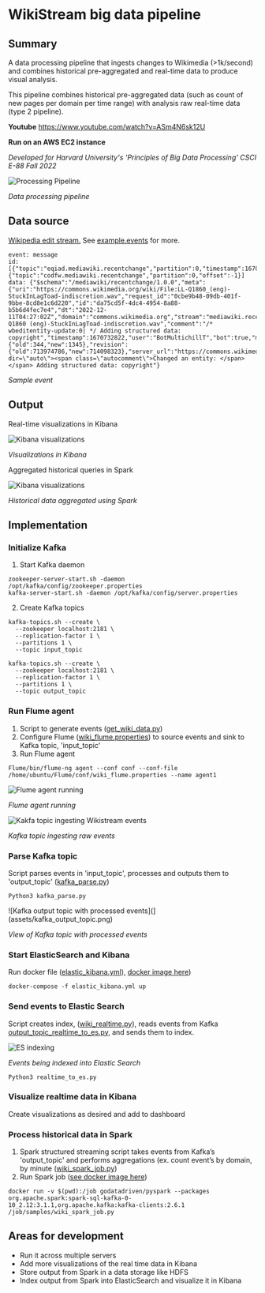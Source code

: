 # WikiStream big data pipeline

## Summary
A data processing pipeline that ingests changes to Wikimedia (>1k/second) and combines historical pre-aggregated and real-time data to produce visual analysis.

This pipeline combines historical pre-aggregated data (such as count of new pages per domain per time range) with analysis raw real-time data (type 2 pipeline).

**Youtube**
https://www.youtube.com/watch?v=ASm4N6sk12U


**Run on an AWS EC2 instance**

_Developed for Harvard University's 'Principles of Big Data Processing' CSCI E-88 Fall 2022_

![Processing Pipeline](assets/pipeline.png)

*Data processing pipeline*

## Data source
[Wikipedia edit stream.](https://wikitech.wikimedia.org/wiki/Event_Platform/EventStreams) See [example.events](example.events) for more.

```
event: message
id: [{"topic":"eqiad.mediawiki.recentchange","partition":0,"timestamp":1670732822001},{"topic":"codfw.mediawiki.recentchange","partition":0,"offset":-1}]
data: {"$schema":"/mediawiki/recentchange/1.0.0","meta":{"uri":"https://commons.wikimedia.org/wiki/File:LL-Q1860_(eng)-StuckInLagToad-indiscretion.wav","request_id":"0cbe9b48-09db-401f-9bbe-8cd8e1c6d220","id":"da75cd5f-4dc4-4954-8a88-b5b6d4fec7e4","dt":"2022-12-11T04:27:02Z","domain":"commons.wikimedia.org","stream":"mediawiki.recentchange","topic":"eqiad.mediawiki.recentchange","partition":0,"offset":4369496612},"id":2071131497,"type":"edit","namespace":6,"title":"File:LL-Q1860 (eng)-StuckInLagToad-indiscretion.wav","comment":"/* wbeditentity-update:0| */ Adding structured data: copyright","timestamp":1670732822,"user":"BotMultichillT","bot":true,"minor":false,"patrolled":true,"length":{"old":344,"new":1345},"revision":{"old":713974786,"new":714098323},"server_url":"https://commons.wikimedia.org","server_name":"commons.wikimedia.org","server_script_path":"/w","wiki":"commonswiki","parsedcomment":"‎<span dir=\"auto\"><span class=\"autocomment\">Changed an entity: </span></span> Adding structured data: copyright"}
```
*Sample event*
## Output
Real-time visualizations in Kibana

![Kibana visualizations](assets/kibana_visualizations.png)

*Visualizations in Kibana*

Aggregated historical queries in Spark

![Kibana visualizations](assets/spark_aggregations.png)

*Historical data aggregated using Spark*
## Implementation
### Initialize Kafka

1. Start Kafka daemon

```
zookeeper-server-start.sh -daemon /opt/kafka/config/zookeeper.properties
kafka-server-start.sh -daemon /opt/kafka/config/server.properties
```

2. Create Kafka topics

```
kafka-topics.sh --create \
  --zookeeper localhost:2181 \
  --replication-factor 1 \
  --partitions 1 \
  --topic input_topic

kafka-topics.sh --create \
  --zookeeper localhost:2181 \
  --replication-factor 1 \
  --partitions 1 \
  --topic output_topic
```
### Run Flume agent

1. Script to generate events ([get_wiki_data.py](get_wiki_data.py))
2. Configure Flume ([wiki_flume.properties](wiki_flume.properties)) to source events and sink to Kafka topic, 'input_topic' 
3. Run Flume agent

```
Flume/bin/flume-ng agent --conf conf --conf-file /home/ubuntu/Flume/conf/wiki_flume.properties --name agent1
```

![Flume agent running](assets/flume_agent.png)

*Flume agent running*

![Kakfa topic ingesting Wikistream events](assets/kafka_input_topic.png)

*Kafka topic ingesting raw events*


### Parse Kafka topic

Script parses events in 'input_topic', processes and outputs them to 'output_topic' ([kafka_parse.py](kafka_parse.py))

```
Python3 kafka_parse.py
```

![Kafka output topic with processed events](](assets/kafka_output_topic.png)

*View of Kafka topic with processed events*

### Start ElasticSearch and Kibana

Run docker file ([elastic_kibana.yml](elastic_kibana.yml)), [docker image here](https://hub.docker.com/r/nshou/elasticsearch-kibana/))

```
docker-compose -f elastic_kibana.yml up 
```
### Send events to Elastic Search
Script creates index, ([wiki\_realtime.py](wiki_realtime.py)), reads events from Kafka [output_topic\_realtime_to_es.py](output_topic_realtime_to_es.py), and sends them to index.

![ES indexing](assets/ES_index.png)

*Events being indexed into Elastic Search*

```
Python3 realtime_to_es.py
```
### Visualize realtime data in Kibana
Create visualizations as desired and add to dashboard

### Process historical data in Spark

1. Spark structured streaming script takes events from Kafka’s 'output\_topic' and performs aggregations (ex. count event’s by domain, by minute ([wiki\_spark\_job.py](wiki_spark_job.py))
2. Run Spark job ([see docker image here](https://github.com/godatadriven-dockerhub/pyspark))

```
docker run -v $(pwd):/job godatadriven/pyspark --packages org.apache.spark:spark-sql-kafka-0-10_2.12:3.1.1,org.apache.kafka:kafka-clients:2.6.1 /job/samples/wiki_spark_job.py
```

## Areas for development
- Run it across multiple servers
- Add more visualizations of the real time data in Kibana
- Store output from Spark in a data storage like HDFS
- Index output from Spark into ElasticSearch and visualize it in Kibana

 
